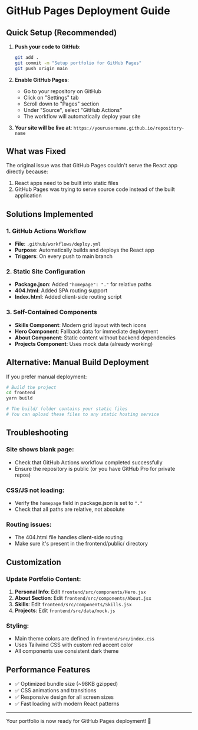 # GitHub Pages Deployment Guide

## Quick Setup (Recommended)

1. **Push your code to GitHub**:
   ```bash
   git add .
   git commit -m "Setup portfolio for GitHub Pages"
   git push origin main
   ```

2. **Enable GitHub Pages**:
   - Go to your repository on GitHub
   - Click on "Settings" tab
   - Scroll down to "Pages" section
   - Under "Source", select "GitHub Actions"
   - The workflow will automatically deploy your site

3. **Your site will be live at**:
   `https://yourusername.github.io/repository-name`

## What was Fixed

The original issue was that GitHub Pages couldn't serve the React app directly because:
1. React apps need to be built into static files
2. GitHub Pages was trying to serve source code instead of the built application

## Solutions Implemented

### 1. GitHub Actions Workflow
- **File**: `.github/workflows/deploy.yml`
- **Purpose**: Automatically builds and deploys the React app
- **Triggers**: On every push to main branch

### 2. Static Site Configuration
- **Package.json**: Added `"homepage": "."` for relative paths
- **404.html**: Added SPA routing support
- **Index.html**: Added client-side routing script

### 3. Self-Contained Components
- **Skills Component**: Modern grid layout with tech icons
- **Hero Component**: Fallback data for immediate deployment
- **About Component**: Static content without backend dependencies
- **Projects Component**: Uses mock data (already working)

## Alternative: Manual Build Deployment

If you prefer manual deployment:

```bash
# Build the project
cd frontend
yarn build

# The build/ folder contains your static files
# You can upload these files to any static hosting service
```

## Troubleshooting

### Site shows blank page:
- Check that GitHub Actions workflow completed successfully
- Ensure the repository is public (or you have GitHub Pro for private repos)

### CSS/JS not loading:
- Verify the `homepage` field in package.json is set to `"."`
- Check that all paths are relative, not absolute

### Routing issues:
- The 404.html file handles client-side routing
- Make sure it's present in the frontend/public/ directory

## Customization

### Update Portfolio Content:
1. **Personal Info**: Edit `frontend/src/components/Hero.jsx`
2. **About Section**: Edit `frontend/src/components/About.jsx`
3. **Skills**: Edit `frontend/src/components/Skills.jsx`
4. **Projects**: Edit `frontend/src/data/mock.js`

### Styling:
- Main theme colors are defined in `frontend/src/index.css`
- Uses Tailwind CSS with custom red accent color
- All components use consistent dark theme

## Performance Features

- ✅ Optimized bundle size (~98KB gzipped)
- ✅ CSS animations and transitions
- ✅ Responsive design for all screen sizes
- ✅ Fast loading with modern React patterns

---

Your portfolio is now ready for GitHub Pages deployment! 🚀